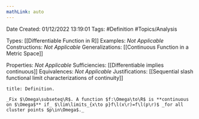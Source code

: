 ```yaml
---
mathLink: auto
---
```


<div class="topSpace"></div>

Date Created: 01/12/2022 13:19:01
Tags: #Definition #Topics/Analysis

Types: [[Differentiable Function in R]]
Examples: _Not Applicable_
Constructions: _Not Applicable_
Generalizations: [[Continuous Function in a Metric Space]]

Properties: _Not Applicable_
Sufficiencies: [[Differentiable implies continuous]]
Equivalences: _Not Applicable_
Justifications: [[Sequential slash functional limit characterizations of continuity]]

``` ad-Definition
title: Definition.

_Fix $\Omega\subseteq\R$. A function $f:\Omega\to\R$ is **continuous on $\Omega$** if_ $\lim\limits_{x\to p}f\l(x\r)=f\l(p\r)$ _for all cluster points $p\in\Omega$._

```
